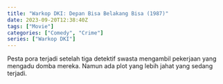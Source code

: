 ```yaml
---
title: "Warkop DKI: Depan Bisa Belakang Bisa (1987)"
date: 2023-09-20T12:38:40Z
tags: ["Movie"]
categories: ["Comedy", "Crime"]
series: ["Warkop DKI"]
---
```


Pesta pora terjadi setelah tiga detektif swasta mengambil pekerjaan yang mengadu domba mereka. Namun ada plot yang lebih jahat yang sedang terjadi.

<mux-player stream-type="on-demand"
  src="https://kp3d-my.sharepoint.com/personal/ryoo_kp3d_onmicrosoft_com/_layouts/15/download.aspx?share=EeU2pnm3B2pMjGybddRfCWABCNq3E8zHm_d9_t5IDKHt9g" metadata-video-title="Warkop DKI: Depan Bisa Belakang Bisa (1987)" prefer-playback="mse" controls>
  </mux-player>
  
  
  <script src="https://cdn.jsdelivr.net/npm/@mux/mux-player"></script>
  
 <script id="v00CMCnf8ikKUo3Jf9A6eRKPmpvvN43r01nzBD463d00O00" type="application/ld+json">
 {
  "@context": "https://schema.org/",
  "@type": "VideoObject",
  "name": "Warkop DKI: Depan Bisa Belakang Bisa (1987)",
  "contentUrl": "https://stream.mux.com/v00CMCnf8ikKUo3Jf9A6eRKPmpvvN43r01nzBD463d00O00.m3u8",
  "thumbnailUrl": "https://www.themoviedb.org/t/p/original/vDJE7JPnPc6fJBMBXdSltYM6yL6.jpg?width=314&fit_mode=preserve&time=25",
  "uploadDate": "2023-09-20T12:38:40Z",
}

</script>